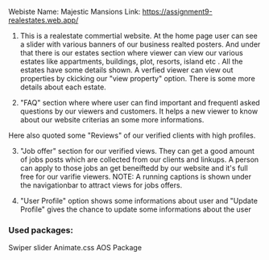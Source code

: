 Webiste Name: Majestic Mansions
Link: https://assignment9-realestates.web.app/
1. This is a realestate commertial website. At the home page user can see a slider with various banners of our business realted posters.
   And under that there is our estates section where viewer can view our various estates like appartments, buildings, plot, resorts, island etc .
   All the estates have some details shown. A verfied viewer can view out properties by ckicking our "view property" option. There is some more details about each estate.

2. "FAQ" section where where user can find important and frequentl asked questions by our viewers and customers. It helps a new viewer to know about our website criterias an some more informations.

Here also quoted some "Reviews" of our verified clients with high profiles.

3. "Job offer" section for our verified views. They can get a good amount of jobs posts which are collected from our clients and linkups. A person can apply to those jobs an get beneiftedd by our website and it's full free for our varifie viewers.
   NOTE: A running captions is shown under the navigationbar to attract views for jobs offers.

4. "User Profile" option shows some informations about user and "Update Profile" gives the chance to update some informations about the user

### Used packages:

Swiper slider
Animate.css
AOS Package